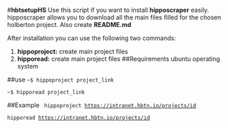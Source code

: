 #**hbtsetupHS**
Use this script if you want to install **hipposcraper** easily. hipposcraper allows you to download all the main files filled for the chosen holberton project. Also create **README.md**

After installation you can use the following two commands:
1. **hippoproject:** create main project files
2. **hipporead:** create main project files
##Requirements
ubuntu operating system

##use
<code>~$ hippoproject project_link</code>

<code>~$ hipporead project_link</code>

##Example
<code> hippoproject https://intranet.hbtn.io/projects/id </code>

<code>hipporead  https://intranet.hbtn.io/projects/id</code>